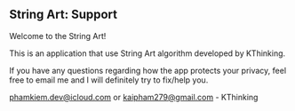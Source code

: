 ## String Art: Support

Welcome to the String Art!

This is an application that use String Art algorithm developed by KThinking.

If you have any questions regarding how the app protects your privacy, feel free to email me and I will definitely try to fix/help you.

phamkiem.dev@icloud.com or kaipham279@gmail.com - KThinking
